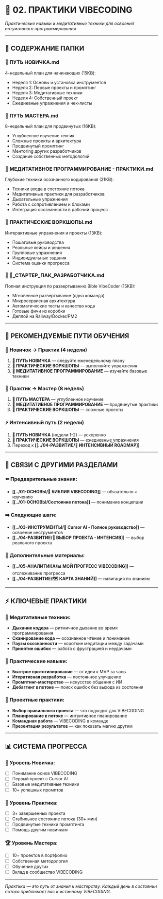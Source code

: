 # 🧘 02. ПРАКТИКИ VIBECODING

*Практические навыки и медитативные техники для освоения интуитивного программирования*

---

## 📖 СОДЕРЖАНИЕ ПАПКИ

### 🌱 **ПУТЬ НОВИЧКА.md**
4-недельный план для начинающих (15KB):
- Неделя 1: Основы и установка инструментов
- Неделя 2: Первые проекты и промптинг
- Неделя 3: Медитативные техники
- Неделя 4: Собственный проект
- Ежедневные упражнения и чек-листы

### 🎯 **ПУТЬ МАСТЕРА.md**
8-недельный план для продвинутых (16KB):
- Углубленное изучение техник
- Сложные проекты и архитектура
- Продвинутый промптинг
- Ментoring других разработчиков
- Создание собственных методологий

### 🧘 **МЕДИТАТИВНОЕ ПРОГРАММИРОВАНИЕ - ПРАКТИКИ.md**
Глубокие техники осознанного кодирования (21KB):
- Техники входа в состояние потока
- Медитативные практики для разработчиков
- Дыхательные упражнения
- Работа с сопротивлением и блоками
- Интеграция осознанности в рабочий процесс

### 🎯 **ПРАКТИЧЕСКИЕ ВОРКШОПЫ.md**
Интерактивные упражнения и проекты (13KB):
- Пошаговые руководства
- Реальные кейсы и решения
- Групповые упражнения
- Индивидуальные задания
- Система оценки прогресса

### 🚀 **🚀_СТАРТЕР_ПАК_РАЗРАБОТЧИКА.md**
Полная инструкция по развертыванию Bible VibeCoder (15KB):
- Мгновенное развертывание (одна команда)
- Микросервисная архитектура
- Автоматические тесты и качество кода
- Готовые фичи из коробки
- Деплой на Railway/Docker/PM2

---

## 🎯 РЕКОМЕНДУЕМЫЕ ПУТИ ОБУЧЕНИЯ

### 🌱 **Новичок → Практик (4 недели)**
1. **🌱 ПУТЬ НОВИЧКА** — следуйте еженедельному плану
2. **🎯 ПРАКТИЧЕСКИЕ ВОРКШОПЫ** — выполняйте упражнения
3. **🧘 МЕДИТАТИВНОЕ ПРОГРАММИРОВАНИЕ** — изучайте базовые техники

### 🎯 **Практик → Мастер (8 недель)**
1. **🎯 ПУТЬ МАСТЕРА** — углубленное изучение
2. **🧘 МЕДИТАТИВНОЕ ПРОГРАММИРОВАНИЕ** — продвинутые практики
3. **🎯 ПРАКТИЧЕСКИЕ ВОРКШОПЫ** — сложные проекты

### ⚡ **Интенсивный путь (2 недели)**
1. **🌱 ПУТЬ НОВИЧКА** (недели 1-2) — ускоренно
2. **🎯 ПРАКТИЧЕСКИЕ ВОРКШОПЫ** — ежедневные упражнения
3. Переход к **[[../04-РАЗВИТИЕ/🚀 ИНТЕНСИВНЫЙ ROADMAP]]**

---

## 🔗 СВЯЗИ С ДРУГИМИ РАЗДЕЛАМИ

### ⬅️ **Предварительные знания:**
- **[[../01-ОСНОВЫ/📖 БИБЛИЯ VIBECODING]]** — обязательно к изучению
- **[[../01-ОСНОВЫ/Состояние потока]]** — понимание концепции

### ➡️ **Следующие шаги:**
- **[[../03-ИНСТРУМЕНТЫ/📖 Cursor AI - Полное руководство]]** — освоение инструментов
- **[[../04-РАЗВИТИЕ/🎯 ВЫБОР ПРОЕКТА - ИНТЕНСИВ]]** — выбор реального проекта

### 🔄 **Дополнительные материалы:**
- **[[../05-АНАЛИТИКА/📊 МОЙ ПРОГРЕСС VIBECODING]]** — отслеживание прогресса
- **[[../04-РАЗВИТИЕ/🗺️ КАРТА ЗНАНИЙ]]** — навигация по знаниям

---

## ⚡ КЛЮЧЕВЫЕ ПРАКТИКИ

### 🧘 **Медитативные техники:**
- **Дыхание кодера** — ритмичное дыхание во время программирования
- **Сканирование кода** — осознанное чтение и понимание
- **Паузы осознанности** — короткие медитации между задачами
- **Принятие ошибок** — работа с фрустрацией и неудачами

### 🎯 **Практические навыки:**
- **Быстрое прототипирование** — от идеи к MVP за часы
- **Итеративная разработка** — постоянное улучшение
- **Промптинг-мастерство** — искусство общения с ИИ
- **Дебаггинг в потоке** — поиск ошибок без выхода из состояния

### 🚀 **Проектные практики:**
- **Выбор правильного проекта** — что подходит для VIBECODING
- **Планирование в потоке** — интуитивное планирование
- **Командная работа** — VIBECODING в команде
- **Презентация результатов** — как показать магию другим

---

## 📊 СИСТЕМА ПРОГРЕССА

### 🌱 **Уровень Новичка:**
- [ ] Понимание основ VIBECODING
- [ ] Первый проект с Cursor AI
- [ ] Базовые медитативные техники
- [ ] 10+ успешных промптов

### 🎯 **Уровень Практика:**
- [ ] 3+ завершенных проекта
- [ ] Стабильное состояние потока (30+ мин)
- [ ] Продвинутые техники промптинга
- [ ] Помощь другим новичкам

### 🏆 **Уровень Мастера:**
- [ ] 10+ проектов в портфолио
- [ ] Собственная методология
- [ ] Обучение других
- [ ] Вклад в сообщество VIBECODING

---

*Практика — это путь от знания к мастерству. Каждый день в состоянии потока приближает вас к истинному VIBECODING.* 